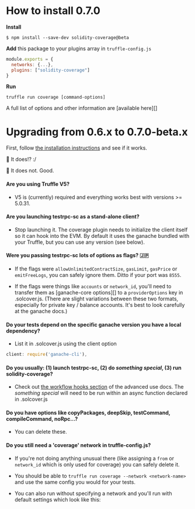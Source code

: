 # How to install 0.7.0

**Install**
```
$ npm install --save-dev solidity-coverage@beta
```

**Add** this package to your plugins array in `truffle-config.js`
```javascript
module.exports = {
  networks: {...},
  plugins: ["solidity-coverage"]
}
```
**Run**
```
truffle run coverage [command-options]
```

A full list of options and other information are [available here][]

# Upgrading from 0.6.x to 0.7.0-beta.x

First, follow [the installation instructions](#how-to-install-0.7.0) and see if it works.

:rabbit2: It does!? :/

:elephant: It does not. Good.

#### Are you using Truffle V5?

+ V5 is (currently) required and everything works best with versions >= 5.0.31.

#### Are you launching testrpc-sc as a stand-alone client?

+ Stop launching it. The coverage plugin needs to initialize the client itself so it can hook into the EVM. By default it 
  uses the ganache bundled with your Truffle, but you can use any version (see below). 

#### Were you passing testrpc-sc lots of options as flags? :jp:

+ If the flags were `allowUnlimitedContractSize`,  `gasLimit`, `gasPrice` or `emitFreeLogs`,
  you can safely ignore them. Ditto if your port was `8555`.

+ If the flags were things like `accounts` or `network_id`, you'll need to transfer them as
  [ganache-core options][] to a `providerOptions` key in .solcover.js. (There are slight
  variations between these two formats, especially for private key / balance accounts.
  It's best to look carefully at the ganache docs.)

#### Do your tests depend on the specific ganache version you have a local dependency?

+ List it in .solcover.js using the client option
```javascript
client: require('ganache-cli'),
```

#### Do you usually: (1) launch testrpc-sc, (2) do *something special*, (3) run solidity-coverage? 

+ Check out [the workflow hooks section]() of the advanced use docs.
  The *something special* will need to be run within an async function declared in .solcover.js

#### Do you have options like copyPackages, deepSkip, testCommand, compileCommand, noRpc...?

+ You can delete these. 

#### Do you still need a 'coverage' network in truffle-config.js?

+ If you're not doing anything unusual there (like assigning a `from` or `network_id` which is only 
  used for coverage) you can safely delete it.

+ You should be able to `truffle run coverage --network <network-name>` and use the same config you
  would for your tests.
  
+ You can also run without specifying a network and you'll run with default settings which look like
  this:

[1]:
[2]:


